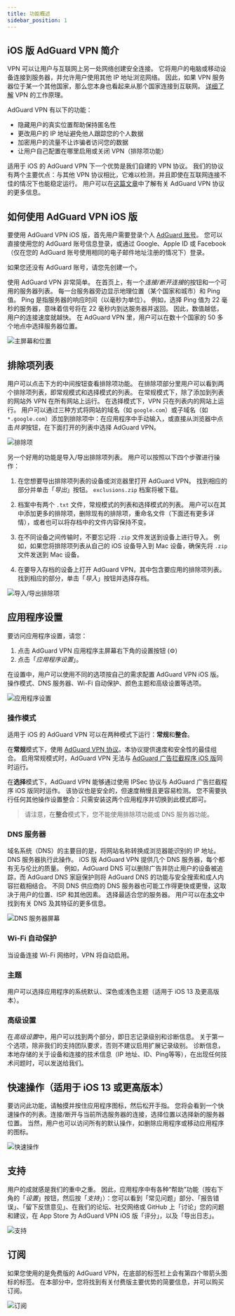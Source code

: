 ```yaml
---
title: 功能概述
sidebar_position: 1
---
```


## iOS 版 AdGuard VPN 简介

VPN 可以让用户与互联网上另一处网络创建安全连接。 它将用户的电脑或移动设备连接到服务器，并允许用户使用其他 IP 地址浏览网络。 因此，如果 VPN 服务器位于某一个其他国家，那么您本身也看起来从那个国家连接到互联网。 [详细了解](/general/how-vpn-works.md) VPN 的工作原理。

AdGuard VPN 有以下的功能：
* 隐藏用户的真实位置帮助保持匿名性
* 更改用户的 IP 地址避免他人跟踪您的个人数据
* 加密用户的流量不让诈骗者访问您的数据
* 让用户自己配置在哪里启用或关闭 VPN（排除项功能）

适用于 iOS 的 AdGuard VPN 下一个优势是我们自建的 VPN 协议。 我们的协议有两个主要优点：与其他 VPN 协议相比，它难以检测，并且即使在互联网连接不佳的情况下也能稳定运行。 用户可以在[这篇文章](../general/adguard-vpn-protocol.mdx)中了解有关 AdGuard VPN 协议的更多信息。

## 如何使用 AdGuard VPN iOS 版

要使用 AdGuard VPN iOS 版，首先用户需要登录个人 [AdGuard 账号](https://my.adguard.com/)。 您可以直接使用您的 AdGuard 账号信息登录，或通过 Google、Apple ID 或 Facebook（仅在您的 AdGuard 账号使用相同的电子邮件地址注册的情况下）登录。

如果您还没有 AdGuard 账号，请您先创建一个。

使用 AdGuard VPN 非常简单。 在首页上，有一个*连接/断开连接*的按钮和一个可用的服务器列表。 每一台服务器旁边显示地理位置（某个国家和城市）和 Ping 值。 Ping 是指服务器的响应时间（以毫秒为单位）。 例如，选择 Ping 值为 22 毫秒的服务器，意味着信号将在 22 毫秒内到达服务器并返回。 因此，数值越低，用户的连接速度就越快。 在 AdGuard VPN 里，用户可以在数十个国家的 50 多个地点中选择服务器位置。

![主屏幕和位置](https://cdn.adguard.com/content/kb/vpn/ios/1.png?123)

## 排除项列表

用户可以点击下方的中间按钮查看排除项功能。 在排除项部分里用户可以看到两个排除项列表，即常规模式和选择模式的列表。 在常规模式下，除了添加到列表的网站外 VPN 在所有网站上运行。 在选择模式下，VPN 只在列表内的网站上运行。 用户可以通过三种方式将网站的域名（如 `google.com`）或子域名（如 `*.google.com`）添加到排除项中：在应用程序中手动输入，或直接从浏览器中点击*共享*按钮，在下面打开的列表中选择 AdGuard VPN。

![排除项](https://cdn.adguard.com/content/kb/vpn/ios/2.png?123)

另一个好用的功能是导入/导出排除项列表。 用户可以按照以下四个步骤进行操作：

1. 在您想要导出排除项列表的设备或浏览器里打开 AdGuard VPN。 找到相应的部分并单击「*导出*」按钮。 `exclusions.zip` 档案将被下载。

2. 档案中有两个 `.txt` 文件，常规模式的列表和选择模式的列表。 用户可以在其中添加更多的排除项，删除现有的排除项，重命名文件（下面还有更多详情），或者也可以将存档中的文件内容保持不变。

3. 在不同设备之间传输时，不要忘记将 `.zip` 文件发送到设备上进行导入。 例如，如果您将排除项列表从自己的 iOS 设备导入到 Mac 设备，确保先将 `.zip` 文件发送到 Mac 设备。

4. 在要导入存档的设备上打开 AdGuard VPN，其中包含要应用的排除项列表。 找到相应的部分，单击「*导入*」按钮并选择存档。

![导入/导出排除项](https://cdn.adguard.com/content/kb/vpn/ios/import-export-exclusions.png)

## 应用程序设置

要访问应用程序设置，请您：

1. 点击 AdGuard VPN 应用程序主屏幕右下角的设置按钮 (⚙)
2. 点击「*应用程序设置*」。

在设置中，用户可以使用不同的选项按自己的需求配置 AdGuard VPN iOS 版。操作模式、DNS 服务器、Wi-Fi 自动保护、颜色主题和高级设置等选项。

![应用程序设置](https://cdn.adguard.com/content/kb/vpn/ios/app-settings.png)

### 操作模式

适用于 iOS 的 AdGuard VPN 可以在两种模式下运行：**常规**和**整合**。

在**常规**模式下，使用 [AdGuard VPN 协议](../general/adguard-vpn-protocol.mdx)。本协议提供速度和安全性的最佳组合。 启用常规模式时，AdGuard VPN 无法与 [AdGuard 广告拦截程序 iOS 版](https://kb.adguard.com/en/ios)同时运行。

在**选择**模式下，AdGuard VPN 能够通过使用 IPSec 协议与 AdGuard 广告拦截程序 iOS 版同时运作。 该协议也是安全的，但速度稍慢且更容易检测。 您不需要执行任何其他操作设置整合：只需安装这两个应用程序并切换到此模式即可。
> 请注意，在**整合**模式下，您不能使用排除项功能或 DNS 服务器功能。

### DNS 服务器

域名系统（DNS）的主要目的是，将网站名称转换成浏览器能识别的 IP 地址。 DNS 服务器执行此操作。 iOS 版 AdGuard VPN 提供几个 DNS 服务器，每个都有无与伦比的质量。 例如，AdGuard DNS 可以删除广告并防止用户的设备被追踪，而 AdGuard DNS 家庭保护则将 AdGuard DNS 的功能与安全搜索和成人内容拦截相结合。 不同 DNS 供应商的 DNS 服务器也可能工作得更快或更慢，这取决于用户的位置、ISP 和其他因素。 选择最适合您的服务器。 用户可以在[本文](https://kb.adguard.com/en/general/dns-filtering#what-is-dns)中找到有关 DNS 及其特征的更多信息。

![DNS 服务器屏幕](https://cdn.adguard.com/content/kb/vpn/ios/dns-server.png)

### Wi-Fi 自动保护

当设备连接 Wi-Fi 网络时，VPN 将自动启用。

### 主题

用户可以选择应用程序的系统默认、深色或浅色主题（适用于 iOS 13 及更高版本）。

### 高级设置

在*高级设置*中，用户可以找到两个部分，即日志记录级别和诊断信息。 关于第一个选项，除非我们的支持团队要求，否则不建议启用扩展记录级别。 诊断信息，本地存储的关于设备和连接的技术信息（IP 地址、ID、Ping等等），在出现任何技术问题时，可以发送给我们。

## 快速操作（适用于 iOS 13 或更高版本）

要访问此功能，请触摸并按住应用程序图标，然后松开手指。 您将会看到一个快速操作的列表。连接/断开与当前所选服务器的连接，选择位置以选择新的服务器位置。 当然，用户也可以访问所有的默认操作，如删除应用程序或移动应用程序的图标。

![快速操作](https://cdn.adguard.com/content/kb/vpn/ios/quick-actions.png)


## 支持

用户的成就感是我们的重中之重。 因此，应用程序中有各种“帮助”功能（按右下角的「*设置*」按钮，然后按「*支持*」）：您可以看到「常见问题」部分、「报告错误」、「留下反馈意见」、在我们的论坛、社交网络或 GitHub 上「讨论」您的问题和建议，在 App Store 为 AdGuard VPN iOS 版「评分」，以及「导出日志」。

![支持](https://cdn.adguard.com/content/kb/vpn/ios/support.png)

## 订阅

如果您使用的是免费版的 AdGuard VPN，在底部的标签栏上会有第四个带箭头图标的标签。 在本部分中，您将找到有关付费版主要优势的简要信息，并可以购买订阅。

![订阅](https://cdn.adguard.com/content/kb/vpn/ios/subscription_en.png?123)